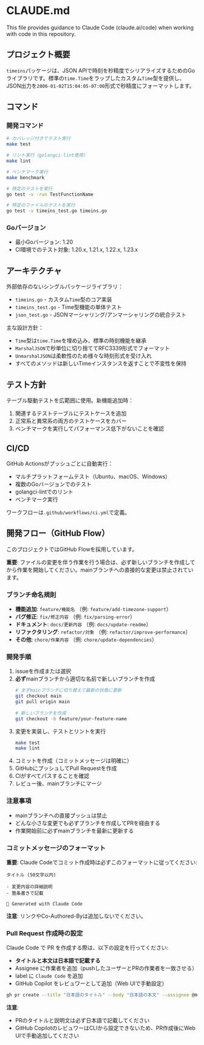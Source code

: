 # CLAUDE.md

This file provides guidance to Claude Code (claude.ai/code) when working with code in this repository.

## プロジェクト概要

`timeins`パッケージは、JSON APIで時刻を秒精度でシリアライズするためのGoライブラリです。標準の`time.Time`をラップしたカスタム`Time`型を提供し、JSON出力を`2006-01-02T15:04:05-07:00`形式で秒精度にフォーマットします。

## コマンド

### 開発コマンド
```bash
# カバレッジ付きでテスト実行
make test

# リント実行（golangci-lint使用）
make lint

# ベンチマーク実行
make benchmark

# 特定のテストを実行
go test -v -run TestFunctionName

# 特定のファイルのテストを実行
go test -v timeins_test.go timeins.go
```

### Goバージョン
- 最小Goバージョン: 1.20
- CI環境でのテスト対象: 1.20.x, 1.21.x, 1.22.x, 1.23.x

## アーキテクチャ

外部依存のないシングルパッケージライブラリ：

- `timeins.go` - カスタム`Time`型のコア実装
- `timeins_test.go` - Time型機能の単体テスト
- `json_test.go` - JSONマーシャリング/アンマーシャリングの統合テスト

主な設計方針：
- `Time`型は`time.Time`を埋め込み、標準の時刻機能を継承
- `MarshalJSON`で秒単位に切り捨ててRFC3339形式でフォーマット
- `UnmarshalJSON`は柔軟性のため様々な時刻形式を受け入れ
- すべてのメソッドは新しいTimeインスタンスを返すことで不変性を保持

## テスト方針

テーブル駆動テストを広範囲に使用。新機能追加時：
1. 関連するテストテーブルにテストケースを追加
2. 正常系と異常系の両方のテストケースをカバー
3. ベンチマークを実行してパフォーマンス低下がないことを確認

## CI/CD

GitHub Actionsがプッシュごとに自動実行：
- マルチプラットフォームテスト（Ubuntu、macOS、Windows）
- 複数のGoバージョンでのテスト
- golangci-lintでのリント
- ベンチマーク実行

ワークフローは`.github/workflows/ci.yml`で定義。

## 開発フロー（GitHub Flow）

このプロジェクトではGitHub Flowを採用しています。

**重要**: ファイルの変更を伴う作業を行う場合は、必ず新しいブランチを作成してから作業を開始してください。mainブランチへの直接的な変更は禁止されています。

### ブランチ命名規則
- **機能追加**: `feature/機能名` （例: `feature/add-timezone-support`）
- **バグ修正**: `fix/修正内容` （例: `fix/parsing-error`）
- **ドキュメント**: `docs/更新内容` （例: `docs/update-readme`）
- **リファクタリング**: `refactor/対象` （例: `refactor/improve-performance`）
- **その他**: `chore/作業内容` （例: `chore/update-dependencies`）

### 開発手順
1. issueを作成または選択
2. **必ず**mainブランチから適切な名前で新しいブランチを作成
   ```bash
   # まずmainブランチに切り替えて最新の状態に更新
   git checkout main
   git pull origin main
  
   # 新しいブランチを作成
   git checkout -b feature/your-feature-name
   ```
3. 変更を実装し、テストとリントを実行
   ```bash
   make test
   make lint
   ```
4. コミットを作成（コミットメッセージは明確に）
5. GitHubにプッシュしてPull Requestを作成
6. CIがすべてパスすることを確認
7. レビュー後、mainブランチにマージ

### 注意事項
- mainブランチへの直接プッシュは禁止
- どんな小さな変更でも必ずブランチを作成してPRを経由する
- 作業開始前に必ずmainブランチを最新に更新する

### コミットメッセージのフォーマット

**重要**: Claude Codeでコミット作成時は必ずこのフォーマットに従ってください:

```
タイトル (50文字以内)

- 変更内容の詳細説明
- 箇条書きで記載

🤖 Generated with Claude Code
```

**注意**: リンクやCo-Authored-Byは追加しないでください。

### Pull Request 作成時の設定

Claude Code で PR を作成する際は、以下の設定を行ってください:

* **タイトルと本文は日本語で記載する**
* Assignee に作業者を追加（pushしたユーザーとPRの作業者を一致させる）
* label に `Claude Code` を追加
* GitHub Copilot をレビュワーとして追加（Web UIで手動設定）

```bash
gh pr create --title "日本語のタイトル" --body "日本語の本文" --assignee @me --label "Claude Code"
```

**注意**: 
- PRのタイトルと説明文は必ず日本語で記載してください
- GitHub CopilotのレビュワーはCLIから設定できないため、PR作成後にWeb UIで手動追加してください
